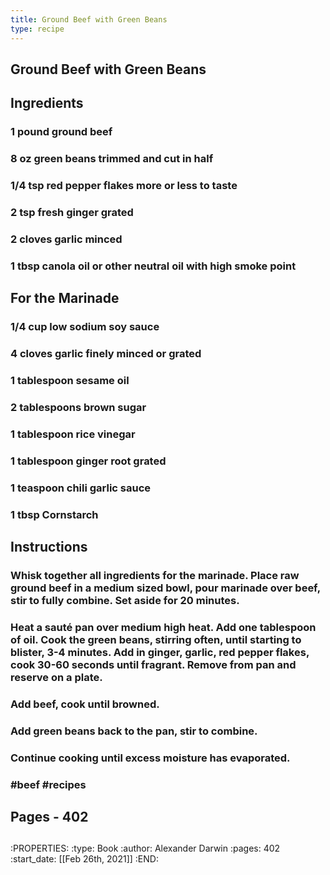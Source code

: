 ```yaml
---
title: Ground Beef with Green Beans
type: recipe
---
```


## Ground Beef with Green Beans
## Ingredients
### 1 pound ground beef
### 8 oz green beans trimmed and cut in half
### 1/4 tsp red pepper flakes more or less to taste
### 2 tsp fresh ginger grated
### 2 cloves garlic minced
### 1 tbsp canola oil or other neutral oil with high smoke point
## For the Marinade
### 1/4 cup low sodium soy sauce
### 4 cloves garlic finely minced or grated
### 1 tablespoon sesame oil
### 2 tablespoons brown sugar
### 1 tablespoon rice vinegar
### 1 tablespoon ginger root grated
### 1 teaspoon chili garlic sauce
### 1 tbsp Cornstarch
## Instructions
### Whisk together all ingredients for the marinade. Place raw ground beef in a medium sized bowl, pour marinade over beef, stir to fully combine. Set aside for 20 minutes.
### Heat a sauté pan over medium high heat. Add one tablespoon of oil. Cook the green beans, stirring often, until starting to blister, 3-4 minutes. Add in ginger, garlic, red pepper flakes, cook 30-60 seconds until fragrant. Remove from pan and reserve on a plate.
### Add beef, cook until browned.
### Add green beans back to the pan, stir to combine.
### Continue cooking until excess moisture has evaporated.
### #beef #recipes
## Pages -  402
##
:PROPERTIES:
:type: Book
:author: Alexander Darwin
:pages: 402
:start_date: [[Feb 26th, 2021]]
:END:
##
